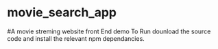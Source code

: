 # movie_search_app
#A movie streming website front End demo
To Run dounload the source code and install the relevant npm dependancies.

